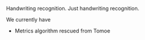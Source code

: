 Handwriting recognition. Just handwriting recognition.

We currently have
- Metrics algorithm rescued from Tomoe